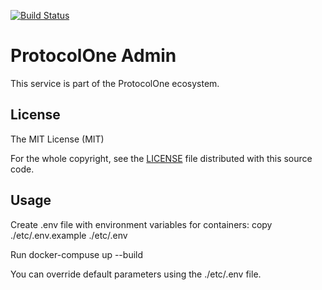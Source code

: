 [![Build Status](https://travis-ci.org/ProtocolONE/admin.protocol.one.svg?branch=master)](https://travis-ci.org/ProtocolONE/admin.protocol.one)

ProtocolOne Admin
=================

This service is part of the ProtocolOne ecosystem.



License
-------
The MIT License (MIT)

For the whole copyright, see the [LICENSE](LICENSE) file distributed with this 
source code.

Usage
-----
Create .env file with environment variables for containers:
  copy ./etc/.env.example ./etc/.env

Run 
  docker-compuse up --build

You can override default parameters using the ./etc/.env file.